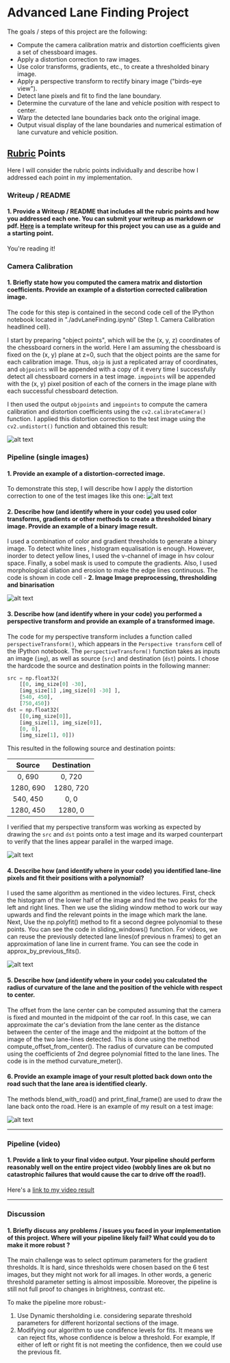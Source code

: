

# **Advanced Lane Finding Project**

The goals / steps of this project are the following:

* Compute the camera calibration matrix and distortion coefficients given a set of chessboard images.
* Apply a distortion correction to raw images.
* Use color transforms, gradients, etc., to create a thresholded binary image.
* Apply a perspective transform to rectify binary image ("birds-eye view").
* Detect lane pixels and fit to find the lane boundary.
* Determine the curvature of the lane and vehicle position with respect to center.
* Warp the detected lane boundaries back onto the original image.
* Output visual display of the lane boundaries and numerical estimation of lane curvature and vehicle position.

[//]: # (Image References)

[image1]: ./examples/undistort_output.png 
[image2]: ./test_images/test2_transformed.jpg 
[image3]: ./test_images/test2_bin.jpg 
[image4]: ./test4_persp.jpg 
[image5]: ./test_images/sliding.jpg 
[image6]: ./test_images/road_detected.jpg 
[video1]: ./project_video_out.mp4 

## [Rubric](https://review.udacity.com/#!/rubrics/571/view) Points

Here I will consider the rubric points individually and describe how I addressed each point in my implementation.  



### Writeup / README

#### 1. Provide a Writeup / README that includes all the rubric points and how you addressed each one.  You can submit your writeup as markdown or pdf.  [Here](https://github.com/udacity/CarND-Advanced-Lane-Lines/blob/master/writeup_template.md) is a template writeup for this project you can use as a guide and a starting point.  

You're reading it!

### Camera Calibration

#### 1. Briefly state how you computed the camera matrix and distortion coefficients. Provide an example of a distortion corrected calibration image.

The code for this step is contained in the second code cell of the IPython notebook located in "./advLaneFinding.ipynb" (Step 1. Camera Calibration headlined cell).  

I start by preparing "object points", which will be the (x, y, z) coordinates of the chessboard corners in the world. Here I am assuming the chessboard is fixed on the (x, y) plane at z=0, such that the object points are the same for each calibration image.  Thus, `objp` is just a replicated array of coordinates, and `objpoints` will be appended with a copy of it every time I successfully detect all chessboard corners in a test image.  `imgpoints` will be appended with the (x, y) pixel position of each of the corners in the image plane with each successful chessboard detection.  

I then used the output `objpoints` and `imgpoints` to compute the camera calibration and distortion coefficients using the `cv2.calibrateCamera()` function.  I applied this distortion correction to the test image using the `cv2.undistort()` function and obtained this result: 

![alt text][image1]

### Pipeline (single images)

#### 1. Provide an example of a distortion-corrected image.

To demonstrate this step, I will describe how I apply the distortion correction to one of the test images like this one:
![alt text][image2]

#### 2. Describe how (and identify where in your code) you used color transforms, gradients or other methods to create a thresholded binary image.  Provide an example of a binary image result.

I used a combination of color and gradient thresholds to generate a binary image. To detect white lines , histogram equalisation is enough. However, inorder to detect yellow lines, I used the v-channel of image in hsv colour space. Finally, a sobel mask is used to compute the gradients. Also, I used 
morphological dilation and erosion to make the edge lines continuous. The code is shown in code cell - **2. Image Image preprocessing, thresholding and binarisation**


![alt text][image3]

#### 3. Describe how (and identify where in your code) you performed a perspective transform and provide an example of a transformed image.

The code for my perspective transform includes a function called `perspectiveTransform()`, which appears in the `Perspective transform` cell  of the IPython notebook.  The `perspectiveTransform()` function takes as inputs an image (`img`), as well as source (`src`) and destination (`dst`) points.  I chose the hardcode the source and destination points in the following manner:

```python
src = np.float32(
    [[0, img_size[0] -30],
    [img_size[1] ,img_size[0] -30] ],
    [540, 450],
    [750,450])
dst = np.float32(
    [[0,img_size[0]],
    [img_size[1], img_size[0]],
    [0, 0],
    [img_size[1], 0]])
```

This resulted in the following source and destination points:

| Source        | Destination   | 
|:-------------:|:-------------:| 
| 0, 690        | 0, 720        | 
| 1280, 690     | 1280, 720     |
| 540, 450      |  0, 0         |
| 1280, 450     | 1280, 0       |

I verified that my perspective transform was working as expected by drawing the `src` and `dst` points onto a test image and its warped counterpart to verify that the lines appear parallel in the warped image.

![alt text][image4]

#### 4. Describe how (and identify where in your code) you identified lane-line pixels and fit their positions with a polynomial?

I used the same algorithm as mentioned in the video lectures. First, check the histogram of the lower half of the image and find the two peaks for the left and right lines. Then we use the sliding window method to work our way upwards and find the relevant points in the image which mark the lane. Next, Use the np.polyfit() method to fit a second degree polynomial to these points.  You can see the code in sliding_windows() function.
For videos, we can reuse the previously detected lane lines(of previous n frames) to get an approximation of lane line in current frame. You can see the code in  approx_by_previous_fits().

![alt text][image5]

#### 5. Describe how (and identify where in your code) you calculated the radius of curvature of the lane and the position of the vehicle with respect to center.

The offset from the lane center can be computed assuming that the camera is fixed and mounted in the midpoint of the car roof. In this case, we can approximate the car's deviation from the lane center as the distance between the center of the image and the midpoint at the bottom of the image of the two lane-lines detected. This is done using the method compute_offset_from_center().
The radius of curvature can be computed using the coefficients of 2nd degree polynomial fitted to the lane lines. The code is in the method curvature_meter().



#### 6. Provide an example image of your result plotted back down onto the road such that the lane area is identified clearly.

The methods blend_with_road() and print_final_frame() are used to draw the lane back onto the road.  Here is an example of my result on a test image:

![alt text][image6]

---

### Pipeline (video)

#### 1. Provide a link to your final video output.  Your pipeline should perform reasonably well on the entire project video (wobbly lines are ok but no catastrophic failures that would cause the car to drive off the road!).

Here's a [link to my video result](./project_video_out.mp4)

---

### Discussion

#### 1. Briefly discuss any problems / issues you faced in your implementation of this project.  Where will your pipeline likely fail?  What could you do to make it more robust ?

The main challenge was to select optimum parameters for the gradient thresholds. It is hard, since thresholds were chosen based on the 6 test images, but they might not work for all images. In other words, a generic threshold parameter setting is almost impossible. 
Moreover, the pipeline is still not full proof to changes in brightness, contrast etc. 

To make the pipeline more robust:-
1. Use Dynamic thersholding i.e. considering separate threshold parameters for different horizontal sections of the image. 
2. Modifying our algorithm to use  condifence levels for fits. It means we can reject fits, whose confidence is below a threshold. For example, If either of left or right fit is not meeting the confidence, then we could use the previous fit.


